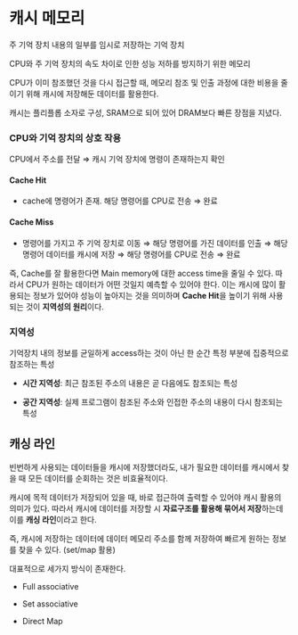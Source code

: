 # 캐시 메모리

주 기억 장치 내용의 일부를 임시로 저장하는 기억 장치

CPU와 주 기억 장치의 속도 차이로 인한 성능 저하를 방지하기 위한 메모리

CPU가 이미 참조했던 것을 다시 접근할 때, 메모리 참조 및 인출 과정에 대한 비용을 줄이기 위해 캐시에 저장해둔 데이터를 활용한다.

캐시는 플리플롭 소자로 구성, SRAM으로 되어 있어 DRAM보다 빠른 장점을 지녔다.


### CPU와 기억 장치의 상호 작용

 CPU에서 주소를 전달 ⇒ 캐시 기억 장치에 명령이 존재하는지 확인
 
  #### Cache Hit
   
   - cache에 명령어가 존재. 해당 명령어를 CPU로 전송 ⇒ 완료
   
  #### Cache Miss
  
   - 명령어를 가지고 주 기억 장치로 이동 ⇒ 해당 명령어를 가진 데이터를 인출 ⇒ 해당 명령어 데이터를 캐시에 저장 ⇒ 해당 명령어를 CPU로 전송
   ⇒ 완료
   
 즉, Cache를 잘 활용한다면 Main memory에 대한 access time을 줄일 수 있다. 따라서 CPU가 원하는 데이터가 어떤 것일지 예측할 수 있어야 한다.
 이는 캐시에 많이 활용되는 정보가 있어야 성능이 높아지는 것을 의미하며 **Cache Hit**을 높이기 위해 사용되는 것이 **지역성의 원리**이다.
 
### 지역성

 기억장치 내의 정보를 균일하게 access하는 것이 아닌 한 순간 특정 부분에 집중적으로 참조하는 특성
 
  - **시간 지역성**: 최근 참조된 주소의 내용은 곧 다음에도 참조되는 특성
  
  - **공간 지역성**: 실제 프로그램이 참조된 주소와 인접한 주소의 내용이 다시 참조되는 특성
  
## 캐싱 라인

 빈번하게 사용되는 데이터들을 캐시에 저장했더라도, 내가 필요한 데이터를 캐시에서 찾을 때 모든 데이터를 순회하는 것은 비효율적이다.
 
 캐시에 목적 데이터가 저장되어 있을 때, 바로 접근하여 출력할 수 있어야 캐시 활용의 의미가 있다. 따라서 캐시에 데이터를 저장할 시
 **자료구조를 활용해 묶어서 저장**하는데 이를 **캐싱 라인**이라고 한다.
 
 즉, 캐시에 저장하는 데이터에 데이터 메모리 주소를 함께 저장하여 빠르게 원하는 정보를 찾을 수 있다. (set/map 활용)
 
 대표적으로 세가지 방식이 존재한다.
  
 - Full associative
 
 - Set associative
 
 - Direct Map
 
 
 
 
